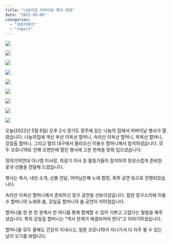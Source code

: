```yaml
---
title: "나눔의집 어버이날 행사 방문"
date: "2022-05-06"
categories: 
  - "생존자복지"
  - "report"
---
```


![](https://r2.womenandwar.net/2022/05/photo_2022-05-06_18-15-18-1024x577.jpg)

![](https://r2.womenandwar.net/2022/05/photo_2022-05-06_18-15-05-1024x768.jpg)

![](https://r2.womenandwar.net/2022/05/photo_2022-05-06_18-14-56-1024x768.jpg)

![](https://r2.womenandwar.net/2022/05/photo_2022-05-06_18-14-43-768x1024.jpg)

![](https://r2.womenandwar.net/2022/05/photo_2022-05-06_18-13-54-1024x577.jpg)

![](https://r2.womenandwar.net/2022/05/photo_2022-05-06_18-13-40-1024x577.jpg)

![](https://r2.womenandwar.net/2022/05/photo_2022-05-06_18-13-32-1024x577.jpg)

![](https://r2.womenandwar.net/2022/05/photo_2022-05-06_18-13-29-1024x577.jpg)

![](https://r2.womenandwar.net/2022/05/photo_2022-05-06_18-17-03-1024x577.jpg)

오늘(2022년 5월 6일) 오후 2시 경기도 광주에 있는 나눔의 집에서 어버이날 행사가 열렸습니다. 나눔의집에 계신 부산 이옥선 할머니, 속리산 이옥선 할머니, 박옥선 할머니, 강일출 할머니, 그리고 멀리 대구에서 올라오신 이용수 할머니께서 참석하셨습니다. 모두 코로나19로 인해 오랜만에 열린 행사에 고운 한복을 맞춰 입으셨습니다.

정의기억연대 이나영 이사장, 최광기 이사 등 활동가들이 참석하여 정성스럽게 준비한 꽃과 선물을 전달해 드렸습니다.

행사는 축사, 내빈 소개, 선물 전달, 어머님은혜 노래 합창, 축하 공연 등으로 진행되었습니다.

속리산 이옥선 할머니께서 준비하신 장구 공연을 선보이셨습니다. 힘찬 장구소리에 이용수 할머니의 노래와 춤, 강일출 할머니의 춤 공연이 이어졌습니다.

할머니들 한 분 한 분께서 한 마디를 통해 함께할 수 있어 기쁘고 고맙다는 말씀을 해주셨습니다. 특히 강일출 할머니는 "역사 문제가 해결되어야 한다"고 이야기하셨습니다.

할머니들 모두 올해도 건강히 지내시고, 얼른 코로나19가 지나가서 더 자주 뵐 수 있는 날이 오기를 바랍니다.
